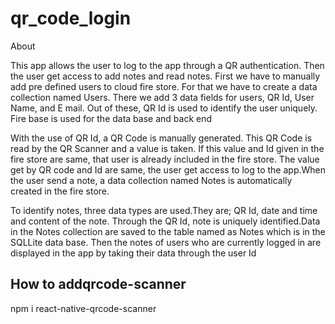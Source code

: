 # qr_code_login

About 

This app allows the user to log to the app through a QR authentication. Then the user get access to add notes and read notes.
First we have to manually add pre defined users to cloud fire store. For that we have to create a data collection named Users. There we add 3 data fields for users, QR Id, User Name, and E mail. Out of these, QR Id is used to identify the user uniquely.
Fire base is used for the data base and back end

With the use of QR Id, a QR Code is manually generated. This QR Code is read by the QR Scanner and a value is taken. If this value and Id given in the fire store are same, that user is already included in the fire store. The value get by QR code and Id are same, the user get access to log to the app.When the user send a note, a data collection named Notes is automatically created in the fire store.

To identify notes, three data types are used.They are; QR Id, date and time and content of the note. Through the QR Id, note is uniquely identified.Data in the Notes collection are saved to the table named as Notes which is in the SQLLite data base. Then the notes of users who are currently logged in are displayed in the app by taking their data through the user Id

How to addqrcode-scanner
----------------
npm i react-native-qrcode-scanner


